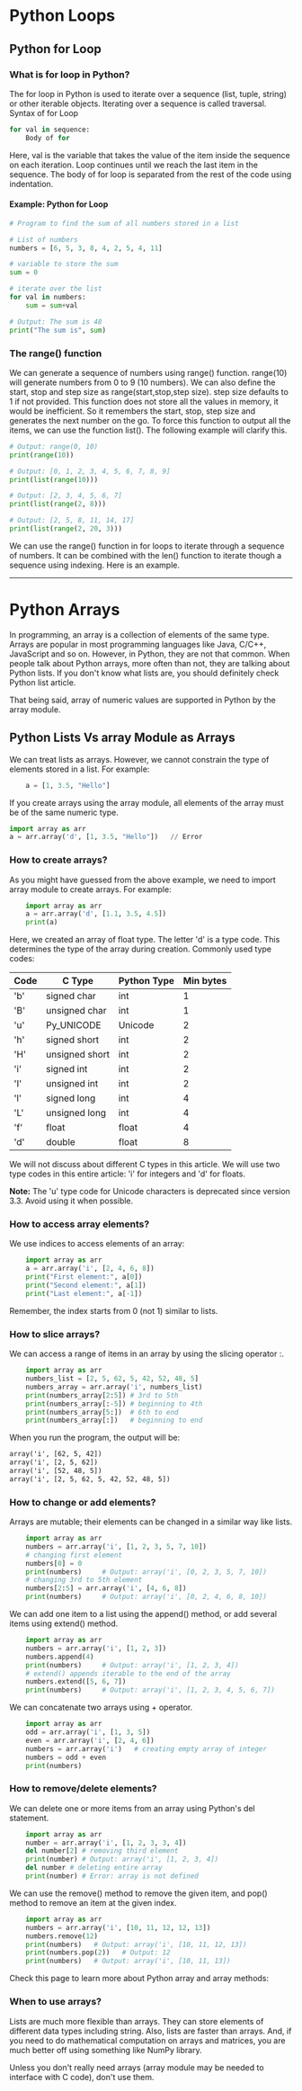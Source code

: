 # Python Loops

## Python for Loop

### What is for loop in Python?

The for loop in Python is used to iterate over a sequence (list, tuple, string) or other iterable objects. Iterating over a sequence is called traversal.
Syntax of for Loop

```py
for val in sequence:
	Body of for
```

Here, val is the variable that takes the value of the item inside the sequence on each iteration.
Loop continues until we reach the last item in the sequence. The body of for loop is separated from the rest of the code using indentation.


#### Example: Python for Loop
```py
# Program to find the sum of all numbers stored in a list

# List of numbers
numbers = [6, 5, 3, 8, 4, 2, 5, 4, 11]

# variable to store the sum
sum = 0

# iterate over the list
for val in numbers:
	sum = sum+val

# Output: The sum is 48
print("The sum is", sum)
```

### The range() function

We can generate a sequence of numbers using range() function. range(10) will generate numbers from 0 to 9 (10 numbers).
We can also define the start, stop and step size as range(start,stop,step size). step size defaults to 1 if not provided.
This function does not store all the values in memory, it would be inefficient. So it remembers the start, stop, step size and generates the next number on the go.
To force this function to output all the items, we can use the function list().
The following example will clarify this.

```py
# Output: range(0, 10)
print(range(10))

# Output: [0, 1, 2, 3, 4, 5, 6, 7, 8, 9]
print(list(range(10)))

# Output: [2, 3, 4, 5, 6, 7]
print(list(range(2, 8)))

# Output: [2, 5, 8, 11, 14, 17]
print(list(range(2, 20, 3)))
```

We can use the range() function in for loops to iterate through a sequence of numbers. It can be combined with the len() function to iterate though a sequence using indexing. Here is an example.








---

# Python Arrays

In programming, an array is a collection of elements of the same type.
Arrays are popular in most programming languages like Java, C/C++, JavaScript and so on. However, in Python, they are not that common. When people talk about Python arrays, more often than not, they are talking about Python lists. If you don't know what lists are, you should definitely check Python list article.

That being said, array of numeric values are supported in Python by the array module.

## Python Lists Vs array Module as Arrays

We can treat lists as arrays. However, we cannot constrain the type of elements stored in a list. For example:

```py
    a = [1, 3.5, "Hello"] 
```

If you create arrays using the array module, all elements of the array must be of the same numeric type.

```py
import array as arr
a = arr.array('d', [1, 3.5, "Hello"])   // Error	
```

### How to create arrays?

As you might have guessed from the above example, we need to import array module to create arrays. For example:

```py
    import array as arr
    a = arr.array('d', [1.1, 3.5, 4.5])
    print(a)
```

Here, we created an array of float type. The letter 'd' is a type code. This determines the type of the array during creation.
Commonly used type codes:

Code | C Type | Python Type | Min bytes
---- | ------ | ---------- | --------
'b' | signed char | int | 1
'B' | unsigned char | int | 1
'u' | Py_UNICODE | Unicode | 2
'h' | signed short | int | 2
'H' | unsigned short | int | 2
'i' | signed int | int | 2
'I' | unsigned int | int | 2
'l' | signed long | int | 4
'L' | unsigned long | int | 4
'f' | float | float | 4
'd' | double | float | 8

We will not discuss about different C types in this article. We will use two type codes in this entire article: 'i' for integers and 'd' for floats.

**Note:** The 'u' type code for Unicode characters is deprecated since version 3.3. Avoid using it when possible.

### How to access array elements?

We use indices to access elements of an array:

```py
    import array as arr
    a = arr.array('i', [2, 4, 6, 8])
    print("First element:", a[0])
    print("Second element:", a[1])
    print("Last element:", a[-1])
```

Remember, the index starts from 0 (not 1) similar to lists.

### How to slice arrays?

We can access a range of items in an array by using the slicing operator :.

```py
    import array as arr
    numbers_list = [2, 5, 62, 5, 42, 52, 48, 5]
    numbers_array = arr.array('i', numbers_list)
    print(numbers_array[2:5]) # 3rd to 5th
    print(numbers_array[:-5]) # beginning to 4th
    print(numbers_array[5:])  # 6th to end
    print(numbers_array[:])   # beginning to end
```

When you run the program, the output will be:

```txt
array('i', [62, 5, 42])
array('i', [2, 5, 62])
array('i', [52, 48, 5])
array('i', [2, 5, 62, 5, 42, 52, 48, 5])
```

### How to change or add elements?

Arrays are mutable; their elements can be changed in a similar way like lists.

```py
    import array as arr
    numbers = arr.array('i', [1, 2, 3, 5, 7, 10])
    # changing first element
    numbers[0] = 0    
    print(numbers)     # Output: array('i', [0, 2, 3, 5, 7, 10])
    # changing 3rd to 5th element
    numbers[2:5] = arr.array('i', [4, 6, 8])   
    print(numbers)     # Output: array('i', [0, 2, 4, 6, 8, 10])
```

We can add one item to a list using the append() method, or add several items using extend() method.

```py
    import array as arr
    numbers = arr.array('i', [1, 2, 3])
    numbers.append(4)
    print(numbers)     # Output: array('i', [1, 2, 3, 4])
    # extend() appends iterable to the end of the array
    numbers.extend([5, 6, 7]) 
    print(numbers)     # Output: array('i', [1, 2, 3, 4, 5, 6, 7])
```

We can concatenate two arrays using + operator.

```py
    import array as arr
    odd = arr.array('i', [1, 3, 5])
    even = arr.array('i', [2, 4, 6])
    numbers = arr.array('i')   # creating empty array of integer
    numbers = odd + even
    print(numbers)    
```

### How to remove/delete elements?

We can delete one or more items from an array using Python's del statement.

```py
    import array as arr
    number = arr.array('i', [1, 2, 3, 3, 4])
    del number[2] # removing third element
    print(number) # Output: array('i', [1, 2, 3, 4])
    del number # deleting entire array
    print(number) # Error: array is not defined
```

We can use the remove() method to remove the given item, and pop() method to remove an item at the given index.

```py
    import array as arr
    numbers = arr.array('i', [10, 11, 12, 12, 13])
    numbers.remove(12)
    print(numbers)   # Output: array('i', [10, 11, 12, 13])
    print(numbers.pop(2))   # Output: 12
    print(numbers)   # Output: array('i', [10, 11, 13])
```

Check this page to learn more about Python array and array methods:

### When to use arrays?

Lists are much more flexible than arrays. They can store elements of different data types including string. Also, lists are faster than arrays. And, if you need to do mathematical computation on arrays and matrices, you are much better off using something like NumPy library.

Unless you don't really need arrays (array module may be needed to interface with C code), don't use them.
